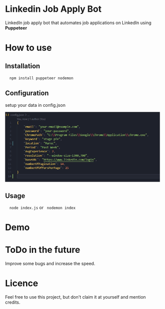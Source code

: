 # Linkedin Job Apply Bot
LinkedIn job apply bot that automates job applications on LinkedIn using **Puppeteer**

# How to use
## Installation

 `  npm install puppeteer nodemon`
 

## Configuration

setup your data in  config.json

![](https://raw.githubusercontent.com/adnanedrief/linkedin-job-apply-automation/main/config-setup.png?token=GHSAT0AAAAAABYEFSDX5OWONS7GBNP6ZWSCYZTAL7A)

 ## Usage
  `  node index.js` or  ` nodemon index`
 # Demo
 
 # ToDo in the future
Improve some bugs and increase the speed.

# Licence
Feel free to use this project, but don't claim it at yourself and mention credits.
